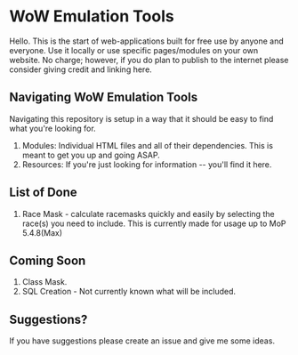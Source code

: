 # WoW Emulation Tools
Hello. This is the start of web-applications built for free use by anyone and everyone. Use it locally or use specific pages/modules on your own website. No charge; however, if you do plan to publish to the internet please consider giving credit and linking here. 

## Navigating WoW Emulation Tools
Navigating this repository is setup in a way that it should be easy to find what you're looking for.
1. Modules: Individual HTML files and all of their dependencies. This is meant to get you up and going ASAP.
2. Resources: If you're just looking for information -- you'll find it here.

## List of Done
1. Race Mask - calculate racemasks quickly and easily by selecting the race(s) you need to include. This is currently made for usage up to MoP 5.4.8(Max)

## Coming Soon
1. Class Mask.
2. SQL Creation - Not currently known what will be included.

## Suggestions?
If you have suggestions please create an issue and give me some ideas. 
